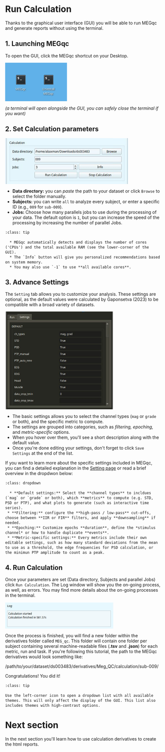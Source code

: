 # Run Calculation

Thanks to the graphical user interface (GUI) you will be able to run MEGqc and generate reports without using the terminal. 

## 1. Launching MEGqc
To open the GUI, click the MEGqc shortcut on your Desktop.

<img src="../static/mini/desktop.png" alt="icon" width="200px" align="center">


*(a terminal will open alongside the GUI, you can safely close the terminal if you want)*


## 2. Set Calculation parameters

<img src="../static/mini/calculation.png" alt="mini-megqc-gui" width="400px" align="center">


* **Data directory:** you can *paste* the path to your dataset or click `Browse` to select the folder manually.
* **Subjects:** you can write `all` to analyze every subject, or enter a specific ID (e.g., `009` for `sub-009`).
* **Jobs:** Choose how many parallels jobs to use during the processing of your data. The default option is `1`, but you can increase the speed of the processing by increasing the number of parallel Jobs.

```{admonition} How do I know the right amount of parallel Jobs?
:class: tip

  * MEGqc automatically detects and displays the number of cores ('CPUs') and the total available RAM (see the lower-corner of the GUI).
  * The `Info` button will give you personalized recommendations based on system memory.
  * You may also use `-1` to use **all available cores**. 

``` 

## 3. Advance Settings
The `Setting` tab allows you to customize your analysis. These settings are optional, as the default values were calculated by Gaponsetva (2023) to be compatible with a broad variety of datasets.

<img src="../static/mini/gui_settings.png" alt="settings-gui" width="350px" align="center">

* The basic settings allows you to select the channel types (`mag` or `grade` or both), and the specific metric to compute.
* The settings are grouped into categories, such as *filtering, epoching,* and *metric-specific* options.  
* When you hover over them, you'll see a short description along with the default value.
* Once you're done editing your settings, don't forget to click `Save Settings` at the end of the list.

If you want to learn more about the specific settings included in MEGqc, you can find a detailed explanation in the [Setting page](../extra/settings.md) or read a brief overview in the dropdwon below:


```{admonition} Settings overview
:class: dropdown

  * **Default settings:** Select the **channel types** to incldues (`mag` or `grade` or both), which **metrics** to compute (e.g. STD, PSD or PTP), and what plots to generate (such as interactive time series).
 * **Filtering:** configure the **high-pass / low-pass** cut-offs, choose between **IIR or FIR** filters, and apply **downsampling** if needed.
 * **Epoching:** Customize epochs **duration**, define the *stimulus channel* or how to handle duplicate **events**.
 * **Metric-specific settings:** Every metrics include their own editable settings, such as how many standard deviations from the mean to use as a threshold, the edge frequencies for PSD calculation, or the minimun PTP amplitude to count as a peak. 

``` 

## 4. Run Calculation
Once your parameters are set (Data directory, Subjects and parallel Jobs) click `Run Calculation`. The Log window will show you the on-going process, as well, as errors. You may find more details about the on-going processes in the terminal.

<img src="../static/mini/log.png" alt="settings-gui" width="350px" align="center">

Once the process is finished, you will find a new folder within the derivatives folder called `MEG_qc`. This folder will contain one folder per subject containing several machine-readable files (**.tsv** and **.json**) for each metric, run and task. If you're following this tutorial, the path to the MEGqc derivatives would look something like:


   /path/to/your/dataset/ds003483/derivatives/Meg_QC/calculation/sub-009/

Congratulations! You did it!

```{admonition} GUI visual theme
:class: tip

Use the left-corner icon to open a dropdown list with all available themes. This will only affect the display of the GUI. This list also includes themes with high-contrast options. 

```
# Next section
In the next section you'll learn how to use calculation derivatives to create the html reports.




